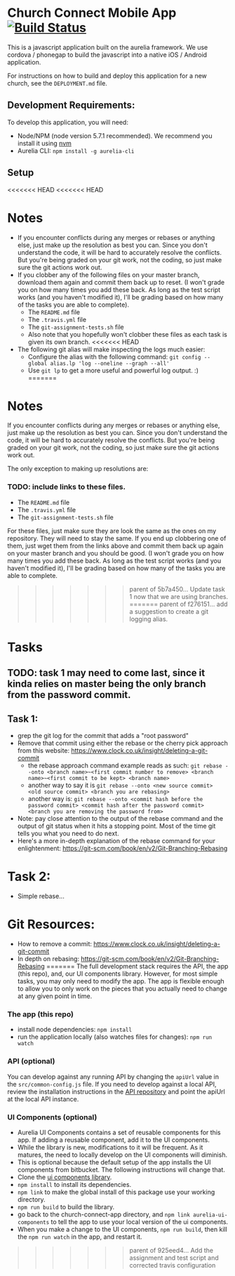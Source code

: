 # Church Connect Mobile App [![Build Status](https://travis-ci.org/churchconnect/mobile-app.svg?branch=master)](https://travis-ci.org/churchconnect/mobile-app)

This is a javascript application built on the aurelia framework. We use cordova / phonegap to build the javascript into a native iOS / Android application.

For instructions on how to build and deploy this application for a new church, see the `DEPLOYMENT.md` file.

## Development Requirements:

To develop this application, you will need:

* Node/NPM (node version 5.7.1 recommended). We recommend you install it using [nvm](https://github.com/creationix/nvm)
* Aurelia CLI: `npm install -g aurelia-cli`

## Setup

<<<<<<< HEAD
<<<<<<< HEAD
# Notes

* If you encounter conflicts during any merges or rebases or anything else, just make up the resolution as best you can. Since you don't understand the code, it will be hard to accurately resolve the conflicts. But you're being graded on your git work, not the coding, so just make sure the git actions work out.
* If you clobber any of the following files on your master branch, download them again and commit them back up to reset. (I won't grade you on how many times you add these back. As long as the test script works (and you haven't modified it), I'll be grading based on how many of the tasks you are able to complete).
    * The `README.md` file
    * The `.travis.yml` file
    * The `git-assignment-tests.sh` file
    * Also note that you hopefully won't clobber these files as each task is given its own branch.
<<<<<<< HEAD
* The following git alias will make inspecting the logs much easier:
    * Configure the alias with the following command: `git config --global alias.lp 'log --oneline --graph --all'`
    * Use `git lp` to get a more useful and powerful log output. :)
=======

# Notes

If you encounter conflicts during any merges or rebases or anything else, just make up the resolution as best you can. Since you don't understand the code, it will be hard to accurately resolve the conflicts. But you're being graded on your git work, not the coding, so just make sure the git actions work out.

The only exception to making up resolutions are:

### TODO: include links to these files.

* The `README.md` file
* The `.travis.yml` file
* The `git-assignment-tests.sh` file

For these files, just make sure they are look the same as the ones on my repository. They will need to stay the same. If you end up clobbering one of them, just wget them from the links above and commit them back up again on your master branch and you should be good. (I won't grade you on how many times you add these back. As long as the test script works (and you haven't modified it), I'll be grading based on how many of the tasks you are able to complete.
>>>>>>> parent of 5b7a450... Update task 1 now that we are using branches.
=======
>>>>>>> parent of f276151... add a suggestion to create a git logging alias.

# Tasks
## TODO: task 1 may need to come last, since it kinda relies on master being the only branch from the password commit.

## Task 1:
* grep the git log for the commit that adds a "root password"
* Remove that commit using either the rebase or the cherry pick approach from this website: https://www.clock.co.uk/insight/deleting-a-git-commit
    * the rebase approach command example reads as such: `git rebase --onto <branch name>~<first commit number to remove> <branch name>~<first commit to be kept> <branch name>`
    * another way to say it is `git rebase --onto <new source commit> <old source commit> <branch you are rebasing>`
    * another way is: `git rebase --onto <commit hash before the password commit> <commit hash after the password commit> <branch you are removing the password from>`
* Note: pay close attention to the output of the rebase command and the output of git status when it hits a stopping point. Most of the time git tells you what you need to do next.
* Here's a more in-depth explanation of the rebase command for your enlightenment: https://git-scm.com/book/en/v2/Git-Branching-Rebasing



# Task 2:
* Simple rebase...

# Git Resources:

* How to remove a commit: https://www.clock.co.uk/insight/deleting-a-git-commit
* In depth on rebasing: https://git-scm.com/book/en/v2/Git-Branching-Rebasing
=======
The full development stack requires the API, the app (this repo), and,  our UI components library. However, for most simple tasks, you may only need to modify the app. The app is flexible enough to allow you to only work on the pieces that you actually need to change at any given point in time.

### The app (this repo)

* install node dependencies: `npm install`
* run the application locally (also watches files for changes): `npm run watch`

### API (optional)

You can develop against any running API by changing the `apiUrl` value in the `src/common-config.js` file. If you need to develop against a local API, review the installation instructions in the [API repository](https://bitbucket.org/sharptop/church-connect-api) and point the apiUrl at the local API instance.

### UI Components (optional)

* Aurelia UI Components contains a set of reusable components for this app. If adding a reusable component, add it to the UI components.
* While the library is new, modifications to it will be frequent. As it matures, the need to locally develop on the UI components will diminish.
* This is optional because the default setup of the app installs the UI components from bitbucket. The following instructions will change that.
* Clone the [ui components library](https://bitbucket.org/sharptop/aurelia-ui-components). 
* `npm install` to install its dependencies.
* `npm link` to make the global install of this package use your working directory.
* `npm run build` to build the library.
* go back to the church-connect-app directory, and `npm link aurelia-ui-components` to tell the app to use your local version of the ui components.
* When you make a change to the UI components, `npm run build`, then kill the `npm run watch` in the app, and restart it.

>>>>>>> parent of 925eed4... Add the assignment and test script and corrected travis configuration
